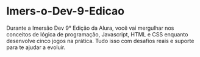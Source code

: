 # Imers-o-Dev-9-Edicao
Durante a Imersão Dev 9° Edição da Alura, você vai mergulhar nos conceitos de lógica de programação, Javascript, HTML e CSS enquanto desenvolve cinco jogos na prática. Tudo isso com desafios reais e suporte para te ajudar a evoluir. 
